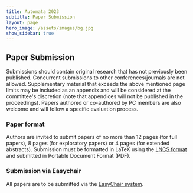 ```yaml
---
title: Automata 2023
subtitle: Paper Submission
layout: page
hero_image: /assets/images/bg.jpg
show_sidebar: true
---
```


## Paper Submission

Submissions should contain original research that has not previously been published. Concurrent submissions to other conferences/journals are not allowed. Supplementary material that exceeds the above mentioned page limits may be included as an appendix and will be considered at the committee's discretion (note that appendices will not be published in the proceedings). Papers authored or co-authored by PC members are also welcome and will follow a specific evaluation process.


### Paper format

Authors are invited to submit papers of no more than 12 pages (for full papers), 8 pages (for exploratory papers) or 4 pages (for extended abstracts). Submission must be formatted in LaTeX using the [LNCS format](http://www.springer.com/computer/lncs/lncs+authors) and submitted in Portable Document Format (PDF).

### Submission via Easychair
All papers are to be submitted via the [EasyChair system](https://easychair.org/my/conference?conf=automata2023).


 